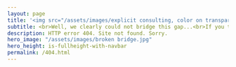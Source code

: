 ```yaml
---
layout: page
title: '<img src="/assets/images/explicit consulting, color on transparent, company and slogan.png" alt="ExplicIT Consulting. We bridge the gap." style="height: 4em; object-fit: contain;"><!--HTML 404-->'
subtitle: <br>Well, we clearly could not bridge this gap...<br>If you think that there is an error on our side, please <a href="mailto:welcome@explicitconsulting.at"><button class="button is-link is-normal is-responsive is-hover">let us know</button></a>.<br><br><br><br><br><br>
description: HTTP error 404. Site not found. Sorry.
hero_image: "/assets/images/broken bridge.jpg"
hero_height: is-fullheight-with-navbar
permalink: /404.html
---
```

<script>
    currentURL = window.location.href;

    lowerCaseURL = currentURL.toLowerCase();

    if (currentURL != lowerCaseURL) {
        location.replace(lowerCaseURL);
    }
</script>